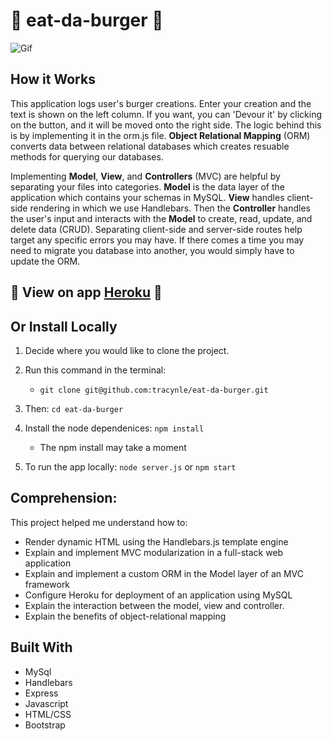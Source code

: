 # :hamburger: eat-da-burger :hamburger:

![Gif](public/assets/images/bobsgif.gif)

## How it Works
This application logs user's burger creations. Enter your creation and the text is shown on the left column. If you want, you can 'Devour it' by clicking on the button, and it will be moved onto the right side. The logic behind this is by implementing it in the orm.js file. **Object Relational Mapping** (ORM) converts data between relational databases which creates resuable methods for querying our databases. 

Implementing **Model**, **View**, and **Controllers** (MVC) are helpful by separating your files into categories. **Model** is the data layer of the application which contains your schemas in MySQL. **View** handles client-side rendering in which we use Handlebars. Then the **Controller** handles the user's input and interacts with the **Model** to create, read, update, and delete data (CRUD). Separating client-side and server-side routes help target any specific errors you may have. If there comes a time you may need to migrate you database into another, you would simply have to update the ORM. 

## :hamburger: View on app [Heroku](https://peaceful-garden-48232.herokuapp.com/burgers) :hamburger:
## Or Install Locally

1. Decide where you would like to clone the project. 
2. Run this command in the terminal:

    - `git clone git@github.com:tracynle/eat-da-burger.git`

3. Then: `cd eat-da-burger` 

4. Install the node dependenices:
`npm install`
    - The npm install may take a moment

5. To run the app locally: 
`node server.js` or `npm start`


## Comprehension:
This project helped me understand how to:
* Render dynamic HTML using the Handlebars.js template engine
* Explain and implement MVC modularization in a full-stack web application
* Explain and implement a custom ORM in the Model layer of an MVC framework
* Configure Heroku for deployment of an application using MySQL
* Explain the interaction between the model, view and controller.
* Explain the benefits of object-relational mapping

## Built With
* MySql 
* Handlebars
* Express
* Javascript
* HTML/CSS
* Bootstrap
